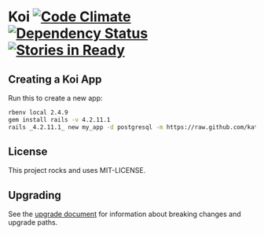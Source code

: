 # Koi [![Code Climate](https://codeclimate.com/github/katalyst/koi.png)](https://codeclimate.com/github/katalyst/koi) [![Dependency Status](https://gemnasium.com/katalyst/koi.png)](https://gemnasium.com/katalyst/koi) [![Stories in Ready](https://badge.waffle.io/katalyst/koi.png?label=ready&title=Ready)](https://waffle.io/katalyst/koi)

## Creating a Koi App

Run this to create a new app:

```bash
rbenv local 2.4.9
gem install rails -v 4.2.11.1
rails _4.2.11.1_ new my_app -d postgresql -m https://raw.github.com/katalyst/koi/v2.4.10/lib/templates/application/app.rb --skip-spring
```

## License

This project rocks and uses MIT-LICENSE.

## Upgrading

See the [upgrade document](Upgrade.md) for information about breaking changes and upgrade paths.  
